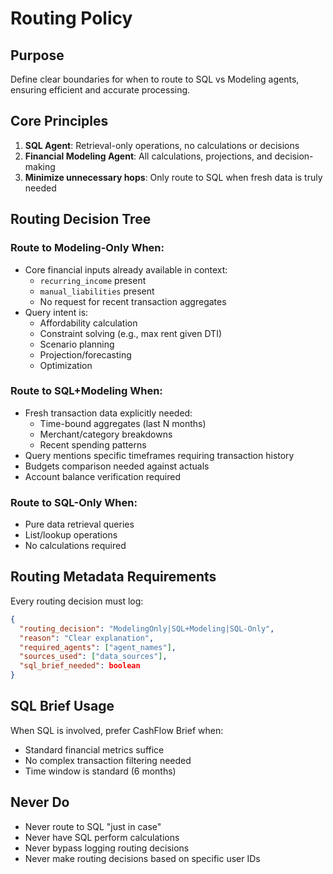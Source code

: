 # Routing Policy

## Purpose
Define clear boundaries for when to route to SQL vs Modeling agents, ensuring efficient and accurate processing.

## Core Principles
1. **SQL Agent**: Retrieval-only operations, no calculations or decisions
2. **Financial Modeling Agent**: All calculations, projections, and decision-making
3. **Minimize unnecessary hops**: Only route to SQL when fresh data is truly needed

## Routing Decision Tree

### Route to Modeling-Only When:
- Core financial inputs already available in context:
  - `recurring_income` present
  - `manual_liabilities` present
  - No request for recent transaction aggregates
- Query intent is:
  - Affordability calculation
  - Constraint solving (e.g., max rent given DTI)
  - Scenario planning
  - Projection/forecasting
  - Optimization

### Route to SQL+Modeling When:
- Fresh transaction data explicitly needed:
  - Time-bound aggregates (last N months)
  - Merchant/category breakdowns
  - Recent spending patterns
- Query mentions specific timeframes requiring transaction history
- Budgets comparison needed against actuals
- Account balance verification required

### Route to SQL-Only When:
- Pure data retrieval queries
- List/lookup operations
- No calculations required

## Routing Metadata Requirements
Every routing decision must log:
```json
{
  "routing_decision": "ModelingOnly|SQL+Modeling|SQL-Only",
  "reason": "Clear explanation",
  "required_agents": ["agent_names"],
  "sources_used": ["data_sources"],
  "sql_brief_needed": boolean
}
```

## SQL Brief Usage
When SQL is involved, prefer CashFlow Brief when:
- Standard financial metrics suffice
- No complex transaction filtering needed
- Time window is standard (6 months)

## Never Do
- Never route to SQL "just in case"
- Never have SQL perform calculations
- Never bypass logging routing decisions
- Never make routing decisions based on specific user IDs